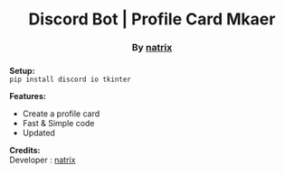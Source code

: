 <div align="center"><h1>Discord Bot | Profile Card Mkaer</h1>
<h3>By <a href="https://github.com/natrixdev">natrix</a><h3>
</div>

**Setup:** <br/>
`pip install discord io tkinter`

**Features:**
- Create a profile card 
- Fast & Simple code 
- Updated 

**Credits:**<br/>
Developer : [natrix](https:/github.com/natrixdev) 
